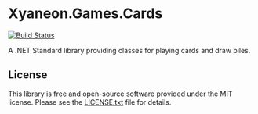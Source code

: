 # Xyaneon.Games.Cards

[![Build Status](https://travis-ci.com/Xyaneon/Xyaneon.Games.Cards.svg?branch=master)](https://travis-ci.com/Xyaneon/Xyaneon.Games.Cards)

A .NET Standard library providing classes for playing cards and draw piles.

## License

This library is free and open-source software provided under the MIT license. Please see the [LICENSE.txt][license] file for details.

[license]: https://github.com/Xyaneon/Xyaneon.Games.Cards/blob/master/LICENSE.txt
